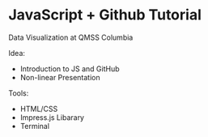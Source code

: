 JavaScript + Github Tutorial
=========

Data Visualization at QMSS Columbia

Idea: 
- Introduction to JS and GitHub 
- Non-linear Presentation 

Tools:
- HTML/CSS
- Impress.js Libarary 
- Terminal
